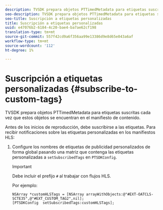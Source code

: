 ```yaml
---
description: TVSDK prepara objetos PTTimedMetadata para etiquetas suscritas cada vez que estos objetos se encuentran en el manifiesto de contenido.
seo-description: TVSDK prepara objetos PTTimedMetadata para etiquetas suscritas cada vez que estos objetos se encuentran en el manifiesto de contenido.
seo-title: Suscripción a etiquetas personalizadas
title: Suscripción a etiquetas personalizadas
uuid: e47076b2-6184-4c20-bae4-ba7ae62cf198
translation-type: tm+mt
source-git-commit: 557f42cd9a6f356aa99e13386d9e8d65e043a6af
workflow-type: tm+mt
source-wordcount: '112'
ht-degree: 1%

---
```



# Suscripción a etiquetas personalizadas {#subscribe-to-custom-tags}

TVSDK prepara objetos PTTimedMetadata para etiquetas suscritas cada vez que estos objetos se encuentran en el manifiesto de contenido.

Antes de los inicios de reproducción, debe suscribirse a las etiquetas.
Para recibir notificaciones sobre las etiquetas personalizadas en los manifiestos HLS:

1. Configure los nombres de etiquetas de publicidad personalizados de forma global pasando una matriz que contenga las etiquetas personalizadas a `setSubscribedTags` en `PTSDKConfig`.

   >[!IMPORTANT]
   >
   >Debe incluir el prefijo `#` al trabajar con flujos HLS.

   Por ejemplo:

   ```
   NSArray *customHLSTags = [NSArray arrayWithObjects:@"#EXT-OATCLS-SCTE35",@"#EXT_CUSTOM_TAG2",nil]; 
   [PTSDKConfig  setSubscribedTags:customHLSTags];
   ```
